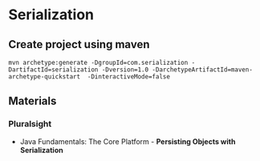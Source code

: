 # Serialization

## Create project using maven
```
mvn archetype:generate -DgroupId=com.serialization -DartifactId=serialization -Dversion=1.0 -DarchetypeArtifactId=maven-archetype-quickstart  -DinteractiveMode=false
```

## Materials
### Pluralsight
* Java Fundamentals: The Core Platform - **Persisting Objects with Serialization**
